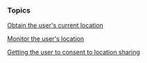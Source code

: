 




### Topics


  [Obtain the user's current location](/web/fundamentals/native-hardware/user-location/obtain-location?hl=en)

  [Monitor the user's location](/web/fundamentals/native-hardware/user-location/monitor-location?hl=en)

  [Getting the user to consent to location sharing](/web/fundamentals/native-hardware/user-location/user-consent?hl=en)

